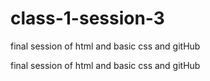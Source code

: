 <!-- @format -->

# class-1-session-3

final session of html and basic css and gitHub


final session of html and basic css and gitHub